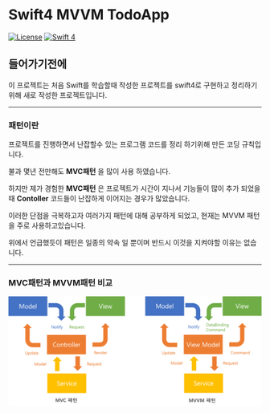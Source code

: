 # Swift4 MVVM TodoApp

[![License](http://img.shields.io/badge/License-MIT-green.svg?style=flat)](https://github.com/clintjang/JWSBoltsSwiftSample/blob/master/LICENSE) [![Swift 4](https://img.shields.io/badge/swift-4.0-orange.svg?style=flat)](https://swift.org)

## 들어가기전에

  이 프로젝트는 처음 Swift를 학습할때 작성한  프로젝트를 swift4로 구현하고 정리하기 위해 새로 작성한 프로젝트입니다.
* * *

### 패턴이란

  프로젝트를 진행하면서 난잡할수 있는 프로그램 코드를 정리 하기위해 만든 코딩 규칙입니다.

  불과 몇년 전만해도 **MVC패턴** 을 많이 사용 하였습니다.

  하지만 제가 경험한 **MVC패턴** 은 프로젝트가 시간이 지나서 기능들이 많이 추가 되었을 때 **Contoller** 코드들이 난잡하게 이어지는 경우가 많았습니다.

  이러한 단점을 극복하고자 여러가지 패턴에 대해 공부하게 되었고, 현재는 MVVM 패턴을 주로 사용하고있습니다.

  위에서 언급했듯이 패턴은 일종의 약속 일 뿐이며 반드시 이것을 지켜야할 이유는 없습니다.

* * *

### MVC패턴과 MVVM패턴 비교

![img1](https://github.com/k00432/Swift4-MVVM-TodoApp/blob/master/img/pigure1.png?raw=true)
